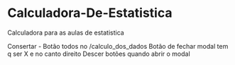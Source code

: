 # Calculadora-De-Estatistica

Calculadora para as aulas de estatistica

Consertar -
Botão todos no /calculo_dos_dados
Botão de fechar modal tem q ser X e no canto direito
Descer botões quando abrir o modal
